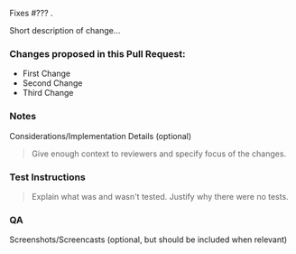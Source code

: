Fixes #??? .

Short description of change...

### Changes proposed in this Pull Request:

- First Change
- Second Change
- Third Change


### Notes 
Considerations/Implementation Details (optional)

> Give enough context to reviewers and specify focus of the changes.

### Test Instructions 
> Explain what was and wasn't tested. Justify why there were no tests.


### QA 
Screenshots/Screencasts  (optional, but should be included when relevant)
